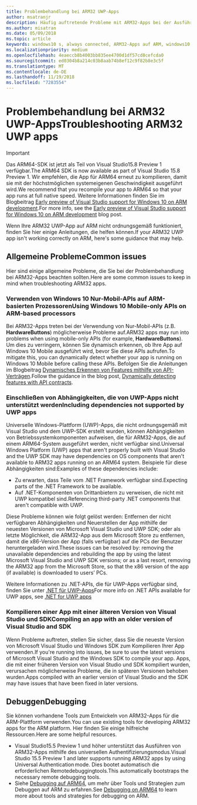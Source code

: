 ```yaml
---
title: Problembehandlung bei ARM32 UWP-Apps
author: msatranjr
description: Häufig auftretende Probleme mit ARM32-Apps bei der Ausführung auf ARM, und wie diese Probleme behoben werden können.
ms.author: misatran
ms.date: 05/09/2018
ms.topic: article
keywords: windows10 s, always connected, ARM32-Apps auf ARM, windows10 auf ARM, problembehandlung
ms.localizationpriority: medium
ms.openlocfilehash: 4eaeccb8b4003bb835ee4700d1df57cd8cefcda0
ms.sourcegitcommit: ed0304b8a214c03b8aab74b8ef12c9f82b8e3c5f
ms.translationtype: MT
ms.contentlocale: de-DE
ms.lasthandoff: 11/19/2018
ms.locfileid: "7283554"
---
```

# <a name="troubleshooting-arm32-uwp-apps"></a><span data-ttu-id="9907e-104">Problembehandlung bei ARM32 UWP-Apps</span><span class="sxs-lookup"><span data-stu-id="9907e-104">Troubleshooting ARM32 UWP apps</span></span>
>[!IMPORTANT]
> <span data-ttu-id="9907e-105">Das ARM64-SDK ist jetzt als Teil von Visual Studio15.8 Preview 1 verfügbar.</span><span class="sxs-lookup"><span data-stu-id="9907e-105">The ARM64 SDK is now available as part of Visual Studio 15.8 Preview 1.</span></span> <span data-ttu-id="9907e-106">Wir empfehlen, die App für ARM64 erneut zu kompilieren, damit sie mit der höchstmöglichen systemeigenen Geschwindigkeit ausgeführt wird.</span><span class="sxs-lookup"><span data-stu-id="9907e-106">We recommend that you recompile your app to ARM64 so that your app runs at full native speed.</span></span> <span data-ttu-id="9907e-107">Weitere Informationen finden Sie im Blogbeitrag [Early preview of Visual Studio support for Windows 10 on ARM development](https://blogs.windows.com/buildingapps/2018/05/08/visual-studio-support-for-windows-10-on-arm-development/).</span><span class="sxs-lookup"><span data-stu-id="9907e-107">For more info, see the [Early preview of Visual Studio support for Windows 10 on ARM development](https://blogs.windows.com/buildingapps/2018/05/08/visual-studio-support-for-windows-10-on-arm-development/) blog post.</span></span>

<span data-ttu-id="9907e-108">Wenn Ihre ARM32 UWP-App auf ARM nicht ordnungsgemäß funktioniert, finden Sie hier einige Anleitungen, die helfen können.</span><span class="sxs-lookup"><span data-stu-id="9907e-108">If your ARM32 UWP app isn't working correctly on ARM, here's some guidance that may help.</span></span> 

## <a name="common-issues"></a><span data-ttu-id="9907e-109">Allgemeine Probleme</span><span class="sxs-lookup"><span data-stu-id="9907e-109">Common issues</span></span>
<span data-ttu-id="9907e-110">Hier sind einige allgemeine Probleme, die Sie bei der Problembehandlung bei ARM32-Apps beachten sollten.</span><span class="sxs-lookup"><span data-stu-id="9907e-110">Here are some common issues to keep in mind when troubleshooting ARM32 apps.</span></span>

### <a name="using-windows-10-mobile-only-apis-on-arm-based-processors"></a><span data-ttu-id="9907e-111">Verwenden von Windows 10 Nur-Mobil-APIs auf ARM-basierten Prozessoren</span><span class="sxs-lookup"><span data-stu-id="9907e-111">Using Windows 10 Mobile-only APIs on ARM-based processors</span></span> 
<span data-ttu-id="9907e-112">Bei ARM32-Apps treten bei der Verwendung von Nur-Mobil-APIs (z.B. **HardwareButtons**) möglicherweise Probleme auf.</span><span class="sxs-lookup"><span data-stu-id="9907e-112">ARM32 apps may run into problems when using mobile-only APIs (for example, **HardwareButtons**).</span></span> <span data-ttu-id="9907e-113">Um dies zu verringern, können Sie dynamisch erkennen, ob Ihre App auf Windows 10 Mobile ausgeführt wird, bevor Sie diese APIs aufrufen.</span><span class="sxs-lookup"><span data-stu-id="9907e-113">To mitigate this, you can dynamically detect whether your app is running on Windows 10 Mobile before calling these APIs.</span></span> <span data-ttu-id="9907e-114">Befolgen Sie die Anleitungen im Blogbeitrag [Dynamisches Erkennen von Features mithilfe von API-Verträgen](https://blogs.windows.com/buildingapps/2015/09/15/dynamically-detecting-features-with-api-contracts-10-by-10/).</span><span class="sxs-lookup"><span data-stu-id="9907e-114">Follow the guidance in the blog post, [Dynamically detecting features with API contracts](https://blogs.windows.com/buildingapps/2015/09/15/dynamically-detecting-features-with-api-contracts-10-by-10/).</span></span>

### <a name="including-dependencies-not-supported-by-uwp-apps"></a><span data-ttu-id="9907e-115">Einschließen von Abhängigkeiten, die von UWP-Apps nicht unterstützt werden</span><span class="sxs-lookup"><span data-stu-id="9907e-115">Including dependencies not supported by UWP apps</span></span>
<span data-ttu-id="9907e-116">Universelle Windows-Plattform (UWP)-Apps, die nicht ordnungsgemäß mit Visual Studio und dem UWP-SDK erstellt wurden, können Abhängigkeiten von Betriebssystemkomponenten aufweisen, die für ARM32-Apps, die auf einem ARM64-System ausgeführt werden, nicht verfügbar sind.</span><span class="sxs-lookup"><span data-stu-id="9907e-116">Universal Windows Platform (UWP) apps that aren't properly built with Visual Studio and the UWP SDK may have dependencies on OS components that aren't available to ARM32 apps running on an ARM64 system.</span></span> <span data-ttu-id="9907e-117">Beispiele für diese Abhängigkeiten sind:</span><span class="sxs-lookup"><span data-stu-id="9907e-117">Examples of these dependencies include:</span></span>

- <span data-ttu-id="9907e-118">Zu erwarten, dass Teile vom .NET Framework verfügbar sind.</span><span class="sxs-lookup"><span data-stu-id="9907e-118">Expecting parts of the .NET Framework to be available.</span></span>
- <span data-ttu-id="9907e-119">Auf .NET-Komponenten von Drittanbietern zu verweisen, die nicht mit UWP kompatibel sind.</span><span class="sxs-lookup"><span data-stu-id="9907e-119">Referencing third-party .NET components that aren't compatible with UWP.</span></span>

<span data-ttu-id="9907e-120">Diese Probleme können wie folgt gelöst werden: Entfernen der nicht verfügbaren Abhängigkeiten und Neuerstellen der App mithilfe der neuesten Versionen von Microsoft Visual Studio und UWP SDK; oder als letzte Möglichkeit, die ARM32-App aus dem Microsoft Store zu entfernen, damit die x86-Version der App (falls verfügbar) auf die PCs der Benutzer heruntergeladen wird.</span><span class="sxs-lookup"><span data-stu-id="9907e-120">These issues can be resolved by: removing the unavailable dependencies and rebuilding the app by using the latest Microsoft Visual Studio and UWP SDK versions; or as a last resort, removing the ARM32 app from the Microsoft Store, so that the x86 version of the app (if available) is downloaded to users’ PCs.</span></span> 

<span data-ttu-id="9907e-121">Weitere Informationen zu .NET-APIs, die für UWP-Apps verfügbar sind, finden Sie unter [.NET für UWP-Apps](https://msdn.microsoft.com/library/windows/apps/mt185501.aspx)</span><span class="sxs-lookup"><span data-stu-id="9907e-121">For more info on .NET APIs available for UWP apps, see [.NET for UWP apps](https://msdn.microsoft.com/library/windows/apps/mt185501.aspx)</span></span>

### <a name="compiling-an-app-with-an-older-version-of-visual-studio-and-sdk"></a><span data-ttu-id="9907e-122">Kompilieren einer App mit einer älteren Version von Visual Studio und SDK</span><span class="sxs-lookup"><span data-stu-id="9907e-122">Compiling an app with an older version of Visual Studio and SDK</span></span>
<span data-ttu-id="9907e-123">Wenn Probleme auftreten, stellen Sie sicher, dass Sie die neueste Version von Microsoft Visual Studio und Windows SDK zum Kompilieren Ihrer App verwenden.</span><span class="sxs-lookup"><span data-stu-id="9907e-123">If you're running into issues, be sure to use the latest versions of Microsoft Visual Studio and the Windows SDK to compile your app.</span></span> <span data-ttu-id="9907e-124">Apps, die mit einer früheren Version von Visual Studio und SDK kompiliert wurden, verursachen möglicherweise Probleme, die in späteren Versionen behoben wurden.</span><span class="sxs-lookup"><span data-stu-id="9907e-124">Apps compiled with an earlier version of Visual Studio and the SDK may have issues that have been fixed in later versions.</span></span>

## <a name="debugging"></a><span data-ttu-id="9907e-125">Debuggen</span><span class="sxs-lookup"><span data-stu-id="9907e-125">Debugging</span></span>
<span data-ttu-id="9907e-126">Sie können vorhandene Tools zum Entwickeln von ARM32-Apps für die ARM-Plattform verwenden.</span><span class="sxs-lookup"><span data-stu-id="9907e-126">You can use existing tools for developing ARM32 apps for the ARM platform.</span></span> <span data-ttu-id="9907e-127">Hier finden Sie einige hilfreiche Ressourcen.</span><span class="sxs-lookup"><span data-stu-id="9907e-127">Here are some helpful resources.</span></span>

- <span data-ttu-id="9907e-128">Visual Studio15.5 Preview 1 und höher unterstützt das Ausführen von ARM32-Apps mithilfe des universellen Authentifizierungsmodus.</span><span class="sxs-lookup"><span data-stu-id="9907e-128">Visual Studio 15.5 Preview 1 and later supports running ARM32 apps by using Universal Authentication mode.</span></span> <span data-ttu-id="9907e-129">Dies bootet automatisch die erforderlichen Remotedebuggingtools.</span><span class="sxs-lookup"><span data-stu-id="9907e-129">This automatically bootstraps the necessary remote debugging tools.</span></span>
- <span data-ttu-id="9907e-130">Siehe [Debugging auf ARM64](https://docs.microsoft.com/en-us/windows-hardware/drivers/debugger/debugging-arm64), um mehr über Tools und Strategien zum Debuggen auf ARM zu erfahren.</span><span class="sxs-lookup"><span data-stu-id="9907e-130">See [Debugging on ARM64](https://docs.microsoft.com/en-us/windows-hardware/drivers/debugger/debugging-arm64) to learn more about tools and strategies for debugging on ARM.</span></span>